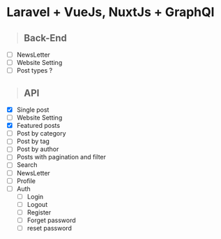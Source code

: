 # Laravel + VueJs, NuxtJs + GraphQl
 
> ## Back-End
- [ ] NewsLetter
- [ ] Website Setting
- [ ] Post types ?

> ## API 
- [X] Single post
- [ ] Website Setting
- [X] Featured posts
- [ ] Post by category
- [ ] Post by tag
- [ ] Post by author
- [ ] Posts with pagination and filter
- [ ] Search
- [ ] NewsLetter
- [ ] Profile  
- [ ] Auth 
    - [ ] Login
    - [ ] Logout
    - [ ] Register
    - [ ] Forget password
    - [ ] reset password
